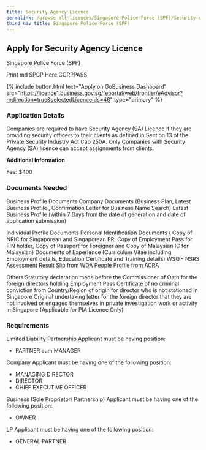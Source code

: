 ```yaml
---
title: Security Agency Licence
permalink: /browse-all-licences/Singapore-Police-Force-(SPF)/Security-Agency-Licence
third_nav_title: Singapore Police Force (SPF)
---
```


## Apply for Security Agency Licence

Singapore Police Force (SPF)

Print md SPCP Here CORPPASS

{% include button.html text="Apply on GoBusiness Dashboard" src="https://licence1.business.gov.sg/feportal/web/frontier/eAdvisor?redirection=true&selectedLicenceIds=46" type="primary" %}

### Application Details

<p>Companies are required to have Security Agency (SA) Licence if they are providing security officers to their clients as defined in Section 13 of the Private Security Industry Act Cap 250A. Only Companies with Security Agency (SA) licence can accept assignments from clients.</p>

**Additional Information**

Fee: $400

### Documents Needed

Business Profile Documents
Company Documents (Business Plan, Latest Business Profile , Confirmation Letter for Business Name Search) Latest Business Profile (within 7 Days from the date of generation and date of application submission)

Individual Profile Documents
Personal Identification Documents ( Copy of NRIC for Singaporean and Singaporean PR, Copy of Employment Pass for FIN holder, Copy of Passport for Foreigner and Copy of Malaysian IC for Malaysian) Documents of Experience (Curriculum Vitae including Employment details, Education Certificate and Training details) WSQ - NSRS Assessment Result Slip from WDA People Profile from ACRA

Others
Statutory declaration made before the Commissioner of Oath for the foreign directors holding Employment Pass Certificate of no criminal conviction from Country/Region of origin for director who is not stationed in Singapore Original undertaking letter for the foreign director that they are not involved or engaged themselves in private investigation work or activity in Singapore (Applicable for PIA Licence Only)

### Requirements

Limited Liability Partnership
Applicant must be having position:
* PARTNER cum MANAGER

Company
Applicant must be having one of the following position:
* MANAGING DIRECTOR
* DIRECTOR
* CHIEF EXECUTIVE OFFICER

Business (Sole Proprietor/
Partnership)
Applicant must be having one of the following position:
* OWNER

LP
Applicant must be having one of the following position:
* GENERAL PARTNER

